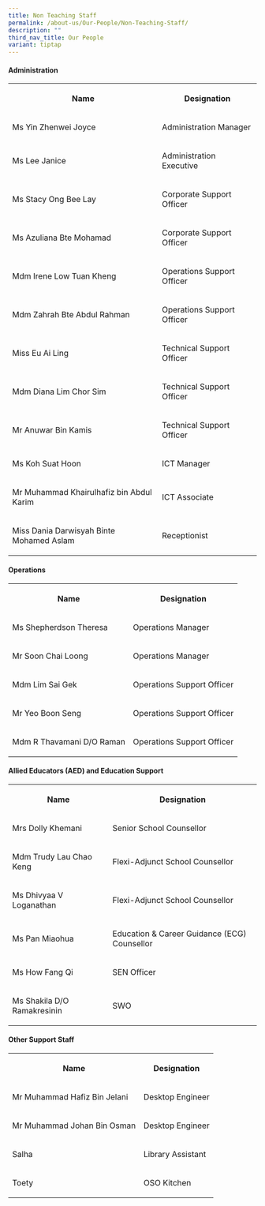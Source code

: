 ```yaml
---
title: Non Teaching Staff
permalink: /about-us/Our-People/Non-Teaching-Staff/
description: ""
third_nav_title: Our People
variant: tiptap
---
```

<h4><strong>Administration</strong></h4><table><tbody><tr><th rowspan="1" colspan="1"><p>Name</p></th><th rowspan="1" colspan="1"><p>Designation</p></th></tr><tr><td rowspan="1" colspan="1"><p>Ms Yin Zhenwei Joyce</p></td><td rowspan="1" colspan="1"><p>Administration Manager</p></td></tr><tr><td rowspan="1" colspan="1"><p>Ms Lee Janice</p></td><td rowspan="1" colspan="1"><p>Administration Executive</p></td></tr><tr><td rowspan="1" colspan="1"><p>Ms Stacy Ong Bee Lay</p></td><td rowspan="1" colspan="1"><p>Corporate Support Officer</p></td></tr><tr><td rowspan="1" colspan="1"><p>Ms Azuliana Bte Mohamad</p></td><td rowspan="1" colspan="1"><p>Corporate Support Officer</p></td></tr><tr><td rowspan="1" colspan="1"><p>Mdm Irene Low Tuan Kheng</p></td><td rowspan="1" colspan="1"><p>Operations Support Officer</p></td></tr><tr><td rowspan="1" colspan="1"><p>Mdm Zahrah Bte Abdul Rahman</p></td><td rowspan="1" colspan="1"><p>Operations Support Officer</p></td></tr><tr><td rowspan="1" colspan="1"><p>Miss Eu Ai Ling</p></td><td rowspan="1" colspan="1"><p>Technical Support Officer</p></td></tr><tr><td rowspan="1" colspan="1"><p>Mdm Diana Lim Chor Sim</p></td><td rowspan="1" colspan="1"><p>Technical Support Officer</p></td></tr><tr><td rowspan="1" colspan="1"><p>Mr Anuwar Bin Kamis</p></td><td rowspan="1" colspan="1"><p>Technical Support Officer</p></td></tr><tr><td rowspan="1" colspan="1"><p>Ms Koh Suat Hoon</p></td><td rowspan="1" colspan="1"><p>ICT Manager</p></td></tr><tr><td rowspan="1" colspan="1"><p>Mr Muhammad Khairulhafiz bin Abdul Karim</p></td><td rowspan="1" colspan="1"><p>ICT Associate</p></td></tr><tr><td rowspan="1" colspan="1"><p>Miss Dania Darwisyah Binte Mohamed Aslam</p></td><td rowspan="1" colspan="1"><p>Receptionist</p></td></tr></tbody></table><h4><strong>Operations</strong></h4><table><tbody><tr><th rowspan="1" colspan="1"><p>Name</p></th><th rowspan="1" colspan="1"><p>Designation</p></th></tr><tr><td rowspan="1" colspan="1"><p>Ms Shepherdson Theresa</p></td><td rowspan="1" colspan="1"><p>Operations Manager</p></td></tr><tr><td rowspan="1" colspan="1"><p>Mr Soon Chai Loong</p></td><td rowspan="1" colspan="1"><p>Operations Manager</p></td></tr><tr><td rowspan="1" colspan="1"><p>Mdm Lim Sai Gek</p></td><td rowspan="1" colspan="1"><p>Operations Support Officer</p></td></tr><tr><td rowspan="1" colspan="1"><p>Mr Yeo Boon Seng</p></td><td rowspan="1" colspan="1"><p>Operations Support Officer</p></td></tr><tr><td rowspan="1" colspan="1"><p>Mdm R Thavamani D/O Raman</p></td><td rowspan="1" colspan="1"><p>Operations Support Officer</p></td></tr></tbody></table><h4><strong>Allied Educators (AED) and Education Support</strong></h4><table><tbody><tr><th rowspan="1" colspan="1"><p>Name</p></th><th rowspan="1" colspan="1"><p>Designation</p></th></tr><tr><td rowspan="1" colspan="1"><p>Mrs Dolly Khemani</p></td><td rowspan="1" colspan="1"><p>Senior School Counsellor</p></td></tr><tr><td rowspan="1" colspan="1"><p>Mdm Trudy Lau Chao Keng</p></td><td rowspan="1" colspan="1"><p>Flexi-Adjunct School Counsellor</p></td></tr><tr><td rowspan="1" colspan="1"><p>Ms Dhivyaa V Loganathan</p></td><td rowspan="1" colspan="1"><p>Flexi-Adjunct School Counsellor</p></td></tr><tr><td rowspan="1" colspan="1"><p>Ms Pan Miaohua</p></td><td rowspan="1" colspan="1"><p>Education &amp; Career Guidance (ECG) Counsellor</p></td></tr><tr><td rowspan="1" colspan="1"><p>Ms How Fang Qi</p></td><td rowspan="1" colspan="1"><p>SEN Officer</p></td></tr><tr><td rowspan="1" colspan="1"><p>Ms Shakila D/O Ramakresinin</p></td><td rowspan="1" colspan="1"><p>SWO</p></td></tr></tbody></table><h4><strong>Other Support Staff</strong></h4><table><tbody><tr><th rowspan="1" colspan="1"><p>Name</p></th><th rowspan="1" colspan="1"><p>Designation</p></th></tr><tr><td rowspan="1" colspan="1"><p>Mr Muhammad Hafiz Bin Jelani</p></td><td rowspan="1" colspan="1"><p>Desktop Engineer</p></td></tr><tr><td rowspan="1" colspan="1"><p>Mr Muhammad Johan Bin Osman</p></td><td rowspan="1" colspan="1"><p>Desktop Engineer</p></td></tr><tr><td rowspan="1" colspan="1"><p>Salha</p></td><td rowspan="1" colspan="1"><p>Library Assistant</p></td></tr><tr><td rowspan="1" colspan="1"><p>Toety</p></td><td rowspan="1" colspan="1"><p>OSO Kitchen</p></td></tr></tbody></table><p></p>